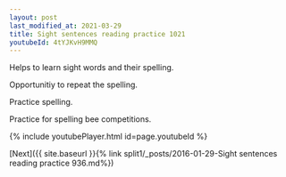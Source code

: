 ```yaml
---
layout: post
last_modified_at: 2021-03-29
title: Sight sentences reading practice 1021
youtubeId: 4tYJKvH9MMQ
---
```

 
 
Helps to learn sight words and their spelling.

Opportunitiy to repeat the spelling. 

Practice spelling. 
 
Practice for spelling bee competitions. 
 
{% include youtubePlayer.html id=page.youtubeId %}
 
 

[Next]({{ site.baseurl }}{% link  split1/_posts/2016-01-29-Sight sentences reading practice 936.md%})
 
